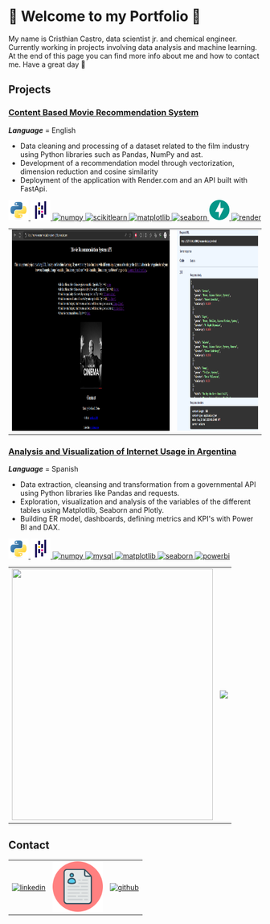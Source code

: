 
# 👾 Welcome to my Portfolio 🤖
My name is Cristhian Castro, data scientist jr. and chemical engineer. Currently working in projects involving data analysis and machine learning. At the end of this page you can find more info about me and how to contact me. Have a great day 🚀 


## Projects

### [Content Based Movie Recommendation System](https://github.com/cristhianc001/movie-recommendation-system)
***Language*** = English
- Data cleaning and processing of a dataset related to the film industry using Python
libraries such as Pandas, NumPy and ast.
- Development of a recommendation model through vectorization, dimension reduction and cosine similarity
- Deployment of the application with Render.com and an API built with FastApi.

<p align="left"> <a href="https://docs.python.org/3/library/ast.html" target="_blank" rel="noreferrer"> <img src="https://raw.githubusercontent.com/devicons/devicon/master/icons/python/python-original.svg" alt="python" width="40" height="40"/> </a> <a href="https://pandas.pydata.org/docs/" target="_blank" rel="noreferrer"> <img src="https://raw.githubusercontent.com/devicons/devicon/1119b9f84c0290e0f0b38982099a2bd027a48bf1/icons/pandas/pandas-original.svg" alt="pandas" width="40" height="40"/> </a> <a href="https://numpy.org/" target="_blank" rel="noreferrer"> <img src="https://www.vectorlogo.zone/logos/numpy/numpy-icon.svg" alt="numpy" width="40" height="40"/> </a> <a href="https://scikit-learn.org/stable/" target="_blank" rel="noreferrer"> <img src="https://upload.wikimedia.org/wikipedia/commons/0/05/Scikit_learn_logo_small.svg" alt="scikitlearn" width="40" height="40"/> </a> <a href="https://matplotlib.org/stable/index.html" target="_blank" rel="noreferrer"> <img src="https://upload.wikimedia.org/wikipedia/commons/0/01/Created_with_Matplotlib-logo.svg" alt="matplotlib" width="40" height="40"/> </a>  <a href="https://seaborn.pydata.org/" target="_blank" rel="noreferrer"> <img src="https://raw.githubusercontent.com/gilbarbara/logos/c8749cfc4be0e67a266be0554282d73d967db910/logos/seaborn-icon.svg" alt="seaborn" width="40" height="40"/> </a> <a href="https://fastapi.tiangolo.com/" target="_blank" rel="noreferrer"> <img src="https://raw.githubusercontent.com/devicons/devicon/1119b9f84c0290e0f0b38982099a2bd027a48bf1/icons/fastapi/fastapi-original.svg" alt="fastapi" width="40" height="40"/> </a> <a href="https://render.com/" target="_blank" rel="noreferrer"> <img src="https://upload.vectorlogo.zone/logos/render/images/bb711e6b-3dc7-496f-b665-10558e88ceed.svg" alt="render" width="40" height="40"/> </a> </p>


<table align="center">
  <tr>
    <td align="center">
      <a href="https://raw.githubusercontent.com/cristhianc001/cristhianc001.github.io/main/img/welcome-page.png" target="_blank" rel="noreferrer">
        <img src="https://raw.githubusercontent.com/cristhianc001/cristhianc001.github.io/main/img/welcome-page.png" height="400"/>
      </a>
    </td>
    <td align="center">
      <a href="https://raw.githubusercontent.com/cristhianc001/movie-recommendation-system/main/img/recommendation-arrival.png" target="_blank" rel="noreferrer">
        <img src="https://raw.githubusercontent.com/cristhianc001/movie-recommendation-system/main/img/recommendation-arrival.png" height="400"/>
      </a>
    </td>
  </tr>
</table>

### [Analysis and Visualization of Internet Usage in Argentina](https://github.com/cristhianc001/Argentinian-Internet-Usage)
***Language*** = Spanish
- Data extraction, cleansing and transformation from a governmental API using Python libraries like Pandas and requests.
- Exploration, visualization and analysis of the variables of the different tables using Matplotlib, Seaborn and Plotly.
- Building ER model, dashboards, defining metrics and KPI's with Power BI and DAX.

<p align="left"> <a href="https://requests.readthedocs.io/en/latest/" target="_blank" rel="noreferrer"> <img src="https://raw.githubusercontent.com/devicons/devicon/master/icons/python/python-original.svg" alt="python" width="40" height="40"/> </a> <a href="https://pandas.pydata.org/docs/" target="_blank" rel="noreferrer"> <img src="https://raw.githubusercontent.com/devicons/devicon/1119b9f84c0290e0f0b38982099a2bd027a48bf1/icons/pandas/pandas-original.svg" alt="pandas" width="40" height="40"/> </a> <a href="https://plotly.com/python/" target="_blank" rel="noreferrer"> <img src="https://www.vectorlogo.zone/logos/plot_ly/plot_ly-icon.svg" alt="numpy" width="40" height="40"/> </a> <a href="https://www.mysql.com/" target="_blank" rel="noreferrer"> <img src="https://www.vectorlogo.zone/logos/mysql/mysql-ar21.svg" alt="mysql" width="40" height="40"/> </a> <a href="https://matplotlib.org/stable/index.html" target="_blank" rel="noreferrer"> <img src="https://upload.wikimedia.org/wikipedia/commons/0/01/Created_with_Matplotlib-logo.svg" alt="matplotlib" width="40" height="40"/> </a>  <a href="https://seaborn.pydata.org/" target="_blank" rel="noreferrer"> <img src="https://raw.githubusercontent.com/gilbarbara/logos/c8749cfc4be0e67a266be0554282d73d967db910/logos/seaborn-icon.svg" alt="seaborn" width="40" height="40"/> </a>  <a href="https://powerbi.microsoft.com/" target="_blank" rel="noreferrer"> <img src="https://upload.vectorlogo.zone/logos/microsoft_powerbi/images/985205ac-fb3d-4c80-97f4-7bc0fec8c67d.svg" alt="powerbi" width="40" height="40"/> </a> </p>

<table align="center">
  <tr>
    <td align="center">
      <a href="https://raw.githubusercontent.com/cristhianc001/argentinian-telecommunications-analysis/main/visualizations/mapa-accesos-2022.png" target="_blank" rel="noreferrer">
        <img src="https://raw.githubusercontent.com/cristhianc001/argentinian-telecommunications-analysis/main/visualizations/mapa-accesos-2022.png" width="400" height="500"/>
      </a>
    </td>
    <td align="center">
      <a href="https://raw.githubusercontent.com/cristhianc001/argentinian-telecommunications-analysis/main/visualizations/dashboard-accesos.png" target="_blank" rel="noreferrer">
        <img src="https://raw.githubusercontent.com/cristhianc001/argentinian-telecommunications-analysis/main/visualizations/dashboard-accesos.png" width="600"/>
      </a>
    </td>
  </tr>
</table>


## Contact
<table align="center">
  <tr>
    <td align="center">
      <a href="https://www.linkedin.com/in/cristhiancastro/" target="_blank" rel="noreferrer">
        <img src="https://www.vectorlogo.zone/logos/linkedin/linkedin-tile.svg" alt="linkedin" width="100" height="100"/>
      </a>
    </td>
    <td align="center">
      <a href="https://drive.google.com/file/d/1ly9aAWyW-JXZdv0O-nTkij6uXUaGgnRU/view?usp=drive_link" target="_blank" rel="noreferrer">
        <img src="https://raw.githubusercontent.com/cristhianc001/cristhianc001.github.io/main/img/cv-icon.png" alt="curriculum" width="100" height="100"/>
      </a>
    </td>
    <td align="center">
      <a href="https://github.com/cristhianc001" target="_blank" rel="noreferrer">
        <img src="https://www.vectorlogo.zone/logos/github/github-icon.svg" alt="github" width="100" height="100"/>
      </a>
    </td>
  </tr>
</table>

